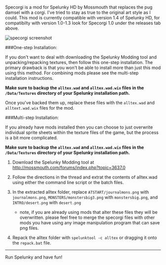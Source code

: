 Specorgi is a mod for Spelunky HD by Mossmouth that replaces the pug damsel with a corgi. I've tried to stay as true to the original art style as I could.
This mod is currently compatible with version 1.4 of Spelunky HD, for
compatibilty with version 1.0-1.3 look for Specorgi 1.0 under the
releases tab above.

![specorgi
screenshot](https://raw.github.com/jackiekircher/specorgi/master/preview.png "specorgi preview")


###One-step Installation:

If you don't want to deal with downloading the Spelunky Modding tool and
unpacking/repacking textures, then follow this one-step installation. The primary
drawback is that you won't be able to install more than just this mod using this
method. For combining mods please see the multi-step installation instructions.

**Make sure to backup the `alltex.wad` and `alltex.wad.wix` files in the
`/Data/Textures`
   directory of your Spelunky installation path.**

Once you've backed them up, replace these files with the `alltex.wad` and `alltext.wad.wix` files for the mod.



###Multi-step Installation:

If you already have mods installed then you can choose to just overwrite individual sprite sheets within the texture files of the game, but the process is a bit more complicated.

**Make sure to backup the `alltex.wad` and `alltex.wad.wix` files in the
`/Data/Textures`
   directory of your Spelunky installation path.**

1. Download the Spelunky Modding tool at http://mossmouth.com/forums/index.php?topic=3637.0

2. Follow the directions in the thread and extrat the contents of alltex.wad using either
   the command line script or the batch files.

3. In the extracted alltex folder, replace `ATSTART/journalmons.png` with `journalmons.png`,
   `MONSTERS/monstersbig3.png` with `monstersbig.png`, and `INTRO/desert.png` with `desert.png`
   * note, if you are already using mods that alter these files they will be overwritten.
     please feel free to merge the specorgi files with other mods you have using any image
     manipulation program that can save png files.

4. Repack the alltex folder with `spelunktool -c alltex` or dragging it
onto the `repack.bat`
   file.

---------------------------


Run Spelunky and have fun!
